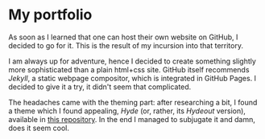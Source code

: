 # My portfolio

As soon as I learned that one can host their own website on GitHub, I decided to go for it. This is the result of my incursion into that territory.

I am always up for adventure, hence I decided to create something slightly more sophisticated than a plain html+css site. GitHub itself recommends _Jekyll_, a static webpage compositor, which is integrated in GitHub Pages. I decided to give it a try, it didn't seem that complicated.

The headaches came with the theming part: after researching a bit, I found a theme which I found appealing, _Hyde_ (or, rather, its _Hydeout_ version), available in [this repository](https://github.com/fongandrew/hydeout). In the end I managed to subjugate it and damn, does it seem cool. 
